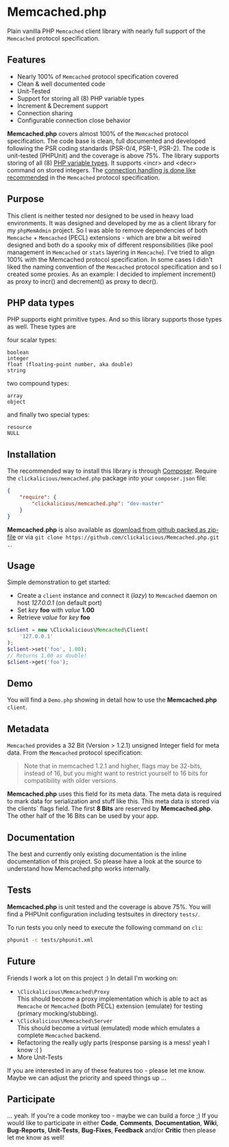 Memcached.php
=============

Plain vanilla PHP `Memcached` client library with nearly full support of the `Memcached` protocol specification.

## Features

 - Nearly 100% of `Memcached` protocol specification covered
 - Clean & well documented code 
 - Unit-Tested
 - Support for storing all (8) PHP variable types 
 - Increment & Decrement support
 - Connection sharing  
 - Configurable connection close behavior

**Memcached.php** covers almost 100% of the `Memcached` protocol specification. The code base is clean, full documented and developed following the PSR coding standards (PSR-0/4, PSR-1, PSR-2). The code is unit-tested (PHPUnit) and the coverage is above 75%. The library supports storing of all (8) [PHP variable types](http://php.net/manual/en/language.types.intro.php "PHP's variable types"). It supports \<incr\> and \<decr\> command on stored integers. The [connection handling is done like recommended](https://github.com/memcached/memcached/blob/master/doc/protocol.txt#L10 "Keep connections open and share them via a pool across instances.") in the `Memcached` protocol specification.

## Purpose

This client is neither tested nor designed to be used in heavy load environments. It was designed and developed by me as a client library for my `phpMemAdmin` project. So I was able to remove dependencies of both `Memcache` + `Memcached` (PECL) extensions - which are btw a bit weired designed and both do a spooky mix of different responsibilities (like pool management in `Memcached` or `stats` layering in `Memcache`). I've tried to align 100% with the Memcached protocol specification. In some cases I didn't liked the naming convention of the `Memcached` protocol specification and so I created some proxies. As an example: I decided to implement increment() as proxy to incr() and decrement() as proxy to decr().

## PHP data types
PHP supports eight primitive types. And so this library supports those types as well. These types are  

four scalar types:

    boolean
    integer
    float (floating-point number, aka double)
    string

two compound types:

    array
    object

and finally two special types:

    resource
    NULL


## Installation

The recommended way to install this library is through [Composer](http://getcomposer.org/). Require the `clickalicious/memcached.php` package into your `composer.json` file:

```json
{
    "require": {
        "clickalicious/memcached.php": "dev-master"
    }
}
```

**Memcached.php** is also available as [download from github packed as zip-file](https://github.com/clickalicious/Memcached.php/archive/master.zip "zip package containing library for download") or via `git clone https://github.com/clickalicious/Memcached.php.git .`.

## Usage

Simple demonstration to get started:
 - Create a `client` instance and connect it (*lazy*) to `Memcached` daemon on host *127.0.0.1* (on default port)
 - Set *key* **foo** with *value* **1.00** 
 - Retrieve *value* for *key* **foo**

```php
$client = new \Clickalicious\Memcached\Client(
    '127.0.0.1' 
);  
$client->set('foo', 1.00);
// Returns 1.00 as double!     
$client->get('foo');   
``` 

## Demo

You will find a `Demo.php` showing in detail how to use the **Memcached.php** `client`.

## Metadata

`Memcached` provides a 32 Bit (Version > 1.2.1) unsigned Integer field for meta data. From the `Memcached` protocol specification: 
> Note that in memcached 1.2.1 and higher, flags may be 32-bits, instead
of 16, but you might want to restrict yourself to 16 bits for
compatibility with older versions.

**Memcached.php** uses this field for its meta data. The meta data is required to mark data for serialization and stuff like this. This meta data is stored via the clients` flags field. The first **8 Bits** are reserved by **Memcached.php**. The other half of the 16 Bits can be used by your app.

## Documentation

The best and currently only existing documentation is the inline documentation of this project. So please have a look at the source to understand how Memcached.php works internally.

## Tests

**Memcached.php** is unit tested and the coverage is above 75%. You will find a PHPUnit configuration including testsuites in directory `tests/`. 

To run tests you only need to execute the following command on `cli`:

```sh
phpunit -c tests/phpunit.xml
```

## Future

Friends I work a lot on this project :) In detail I'm working on:

 - `\Clickalicious\Memcached\Proxy`  
   This should become a proxy implementation which is able to act as `Memcache` or `Memcached` (both PECL) extension (emulate) for testing (primary mocking/stubbing). 
 - `\Clickalicious\Memcached\Server`  
   This should become a virtual (emulated) mode which emulates a complete `Memcached` backend.
 - Refactoring the really ugly parts (response parsing is a mess! yeah I know :( )
 - More Unit-Tests

If you are interested in any of these features too - please let me know. Maybe we can adjust the priority and speed things up ...

## Participate

... yeah. If you're a code monkey too - maybe we can build a force ;) If you would like to participate in either **Code**, **Comments**, **Documentation**, **Wiki**, **Bug-Reports**, **Unit-Tests**, **Bug-Fixes**, **Feedback** and/or **Critic** then please let me know as well!
